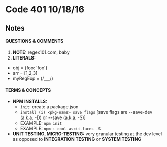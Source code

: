 # Code 401 10/18/16
## Notes

#### QUESTIONS & COMMENTS
1. **NOTE:** regex101.com, baby
1. **LITERALS:**
  * obj = {foo: 'foo'}
  * arr = [1,2,3]
  * myRegExp = (/___/)


#### TERMS & CONCEPTS
  * **NPM INSTALLS:** 
    * `init`:  create a package.json
    * `install (i) <pkg-name> save flags`  [save flags are --save-dev (a.k.a. -D) or --save (a.k.a. -S)]
     * EXAMPLE: `npm init`
     * EXAMPLE:  `npm i cool-ascii-faces -S`
  * **UNIT TESTING, MICRO-TESTING:**  very granular testing at the dev level as opposed to **INTEGRATION TESTING** or **SYSTEM TESTING**